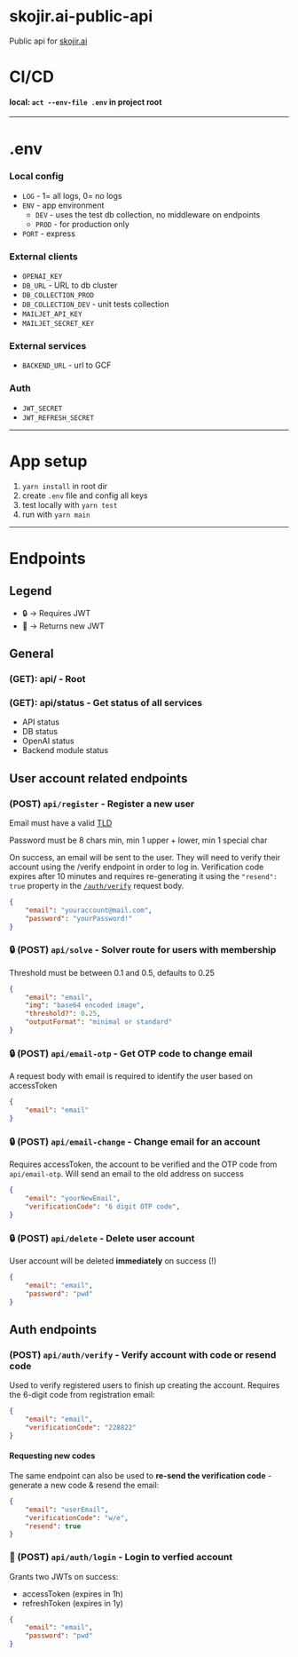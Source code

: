 # skojir.ai-public-api

Public api for [skojir.ai](https://skojir.ai)

# CI/CD

#### local: `act --env-file .env` in project root

---
# .env

### Local config
- `LOG` - 1= all logs, 0= no logs
- `ENV` - app environment
    - `DEV` - uses the test db collection, no middleware on endpoints
    - `PROD` - for production only
- `PORT` - express

### External clients
- `OPENAI_KEY`
- `DB_URL` - URL to db cluster
- `DB_COLLECTION_PROD`
- `DB_COLLECTION_DEV` - unit tests collection
- `MAILJET_API_KEY`
- `MAILJET_SECRET_KEY`

### External services
- `BACKEND_URL` - url to GCF

### Auth
- `JWT_SECRET`
- `JWT_REFRESH_SECRET`

---
# App setup

1. `yarn install` in root dir
2. create `.env` file and config all keys
3. test locally with `yarn test`
4. run with `yarn main`

---
# Endpoints

## Legend
- 🔒 -> Requires JWT
- 🔑 -> Returns new JWT

## General

### (GET): api/ - Root
### (GET): api/status - Get status of all services
- API status
- DB status
- OpenAI status
- Backend module status

## User account related endpoints

### (POST) `api/register` - Register a new user
Email must have a valid [TLD](https://data.iana.org/TLD/tlds-alpha-by-domain.txt)

Password must be 8 chars min, min 1 upper + lower, min 1 special char

On success, an email will be sent to the user. They will need to verify their account using the /verify endpoint in order to log in. Verification code expires after 10 minutes and requires re-generating it using the `"resend": true` property in the [`/auth/verify`](#post-apiauthverify---verify-account-with-code-or-resend-code) request body.

```json
{
    "email": "youraccount@mail.com",
    "password": "yourPassword!"
}
```

### 🔒 (POST) `api/solve` - Solver route for users with membership
Threshold must be between 0.1 and 0.5, defaults to 0.25
```json
{
    "email": "email",
    "img": "base64 encoded image",
    "threshold?": 0.25,
    "outputFormat": "minimal or standard"
}
```

### 🔒 (POST) `api/email-otp` - Get OTP code to change email
A request body with email is required to identify the user based on accessToken
```json
{
    "email": "email"
}
```

### 🔒 (POST) `api/email-change` - Change email for an account
Requires accessToken, the account to be verified and the OTP code from `api/email-otp`. Will send an email to the old address on success

```json
{
    "email": "yourNewEmail",
    "verificationCode": "6 digit OTP code",
}
```

### 🔒 (POST) `api/delete` - Delete user account
User account will be deleted **immediately** on success (!)
```json
{
    "email": "email",
    "password": "pwd"
}
```

## Auth endpoints

### (POST) `api/auth/verify` - Verify account with code or resend code
Used to verify registered users to finish up creating the account. Requires the 6-digit code from registration email:
```json
{
    "email": "email",
    "verificationCode": "228822"
}
```
#### Requesting new codes
The same endpoint can also be used to **re-send the verification code** - generate a new code & resend the email:
```json
{
    "email": "userEmail",
    "verificationCode": "w/e",
    "resend": true
}
```

### 🔑 (POST) `api/auth/login` - Login to verfied account
Grants two JWTs on success:
- accessToken (expires in 1h)
- refreshToken (expires in 1y)

```json
{
    "email": "email",
    "password": "pwd"
}
```

